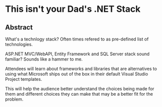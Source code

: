 # This isn't your Dad's .NET Stack

## Abstract

What's a technlogy stack? Often times refered to as pre-defined list of technologies.

ASP.NET MVC/WebAPI, Entity Framework and SQL Server stack sound familiar?  Sounds like a hammer to me.

Attendees will learn about frameworks and libraries that are alternatives to using what Microsoft ships
out of the box in their default Visual Studio Project templates.

This will help the audience better understand the choices being made for them and different choices they
can make that may be a better fit for the problem.